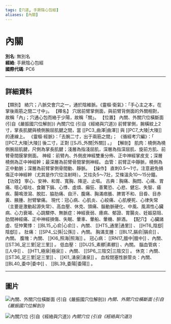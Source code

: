 ```yaml
---
tags: [穴道, 手厥陰心包經]
aliases: [內關]
---
```


# 內關

**別名**: 無別名  
**經絡**: 手厥陰心包經  
**國際代碼**: PC6  

---

## 詳細資料
【類別】
絡穴；八脈交會穴之一，通於陰維脈。《靈樞‧衛氣》：「手心主之本，在掌後兩筋之間二寸中」。
【釋名】
穴居前臂掌側面，與前臂背側面的外關相對，故稱「內」；穴通心包而絡于少陽，故稱「關」。
【位置】
內關、外關穴位橫斷面 (引自《嚴振國穴位解剖》)
內關穴位 (引自《經絡與穴道》)
前臂掌側，腕橫紋上2寸，掌長肌腱與橈側腕屈肌腱之間，當 [[PC3_曲澤|曲澤]] 與 [[PC7_大陵|大陵]] 的連線上。
《靈樞‧經脈》：「去腕二寸，出于兩筋之間」；
《循經考穴編》：「 [[PC7_大陵|大陵]] 後二寸，正對 [[SJ5_外關|外關]] 。」
【解剖】
肌肉：橈側為橈側腕屈肌腱，尺側為掌長肌腱；淺層為指淺屈肌，深層為指深屈肌、旋前方肌、前臂骨間膜掌側面。
神經：前臂內、外側皮神經雙重分佈、正中神經掌皮支；深層橈側為正中神經幹；最深層為前臂骨間掌側神經。
血管：前臂正中靜脈，橈側為正中動脈；深層為前臂掌側骨間動、靜脈。
【操作】
直刺0.5～1寸。注意避免損傷正中神經幹（尤其是作穴位注射時）。艾炷灸5～7壯，艾條溫灸10～15分鐘。
【功效】
寧心、安神、和胃、寬胸、降逆、止嘔。
古典：胸痛、胸悶、心痛、胃痛、噁心嘔吐、食難下膈、心悸、虛煩、癲狂、善驚恐、心悲、健忘、失智、瘧疾、腸鳴泄瀉、脫肛、脇肋痛、自汗、腹痛、胸滿痞脹、脾胃不和、目昏、目赤黃、腋腫、肘臂攣痛。
現代：冠心病、心肌炎、心絞痛、心肌梗死、心律失常（主要是激動起源失常）、高血壓、休克、頭痛、腦動脈硬化、中風、風濕性心臟病、心力衰竭、心跳驟停、無脈症：神經衰弱、癔病、郁證、胃腸炎、妊娠惡阻、肋間神經痛、正中神經損傷、失眠、暈車、暈船、暈機、醉酒。
【配穴】
心臟諸虛、怔忡驚悸： [[BL15_心俞|心俞]] 、內關、 [[HT5_通里|通里]] 、 [[HT6_陰郄|陰郄]] 。
肚痛： [[SP4_公孫|公孫]] 、內關。
胸滿支腫： [[BL17_膈俞|膈俞]] 、內關。
腹塊：內關、 [[KI6_照海|照海]] 。
冠心病： [[RN17_膻中|膻中]] 、內關、 [[ST36_足三里|足三里]] 。
低血壓： [[DU25_素髎|素髎]] 、內關。
腦血管病： [[人中]] 、 [[HT1_極泉|極泉]] 、內關、 [[SP6_三陰交|三陰交]] 。
休克：內關、 [[ST36_足三里|足三里]] 、 [[KI1_湧泉|湧泉]] 。
血栓閉塞性脈管炎：內關、 [[BL40_委中|委中]] 、 [[BL39_委陽|委陽]] 。

---

## 圖片
![內關、外關穴位橫斷面 (引自《嚴振國穴位解剖》)](https://yibian.hopto.org/pic/acu/norm/09/neiguan,waiguan(yen).jpg)
_內關、外關穴位橫斷面 (引自《嚴振國穴位解剖》)_

![內關穴位 (引自《經絡與穴道》)](https://yibian.hopto.org/pic/acu/norm/09/neiguan(j&a).jpg)
_內關穴位 (引自《經絡與穴道》)_

